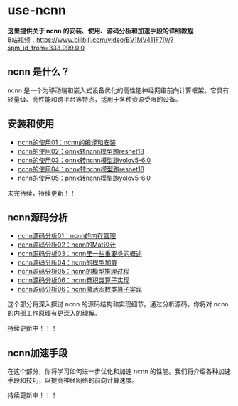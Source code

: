# use-ncnn

  **这里提供关于 ncnn 的安装、使用、源码分析和加速手段的详细教程**   
B站视频：https://www.bilibili.com/video/BV1MV411F7iV/?spm_id_from=333.999.0.0

## ncnn 是什么？

ncnn 是一个为移动端和嵌入式设备优化的高性能神经网络前向计算框架。它具有轻量级、高性能和跨平台等特点，适用于各种资源受限的设备。

## 安装和使用

- [ncnn的使用01：ncnn的编译和安装](https://github.com/HuPengsheet/use-ncnn/blob/main/notes/ncnn01-ncnn%E7%9A%84%E7%BC%96%E8%AF%91%E5%92%8C%E5%AE%89%E8%A3%85.md)
- [ncnn的使用02：onnx转ncnn模型跑resnet18](https://github.com/HuPengsheet/use-ncnn/blob/main/notes/ncnn02-onnx%E8%BD%ACncnn%E6%A8%A1%E5%9E%8B%E8%B7%91resnet18.md)
- [ncnn的使用03：onnx转ncnn模型跑yolov5-6.0](https://github.com/HuPengsheet/use-ncnn/blob/main/notes/ncnn03-onnx%E8%BD%ACncnn%E6%A8%A1%E5%9E%8B%E8%B7%91yolov5-6.0.md)
- [ncnn的使用04：pnnx转ncnn模型跑resnet18](https://github.com/HuPengsheet/use-ncnn/blob/main/notes/ncnn04-pnnx%E8%BD%ACncnn%E6%A8%A1%E5%9E%8B%E8%B7%91resnet18.md)
- [ncnn的使用05：pnnx转ncnn模型跑yolov5-6.0](https://github.com/HuPengsheet/use-ncnn/blob/main/notes/ncnn05--pnnx%E8%BD%ACncnn%E6%A8%A1%E5%9E%8B%E8%B7%91yolov5-6.0.md)
  
未完待续，持续更新！！
## ncnn源码分析
- [ncnn源码分析01：ncnn的内存管理](https://github.com/HuPengsheet/use-ncnn/blob/main/notes/%E6%BA%90%E7%A0%81%E5%88%86%E6%9E%9001-ncnn%E7%9A%84%E5%86%85%E5%AD%98%E7%AE%A1%E7%90%86.md)
- [ncnn源码分析02：ncnn的Mat设计](https://github.com/HuPengsheet/use-ncnn/blob/main/notes/%E6%BA%90%E7%A0%81%E5%88%86%E6%9E%9002-ncnn%E7%9A%84Mat%E8%AE%BE%E8%AE%A1.md)
- [ncnn源码分析03：ncnn里一些重要类的概述](https://github.com/HuPengsheet/use-ncnn/blob/main/notes/%E6%BA%90%E7%A0%81%E5%88%86%E6%9E%9003-ncnn%E9%87%8C%E4%B8%80%E4%BA%9B%E9%87%8D%E8%A6%81%E7%B1%BB%E7%9A%84%E6%A6%82%E8%BF%B0.md)
- [ncnn源码分析04：ncnn的模型加载](https://github.com/HuPengsheet/use-ncnn/blob/main/notes/%E6%BA%90%E7%A0%81%E5%88%86%E6%9E%9004-ncnn%E7%9A%84%E6%A8%A1%E5%9E%8B%E5%8A%A0%E8%BD%BD.md)
- [ncnn源码分析05：ncnn的模型推理过程](https://github.com/HuPengsheet/use-ncnn/blob/main/notes/%E6%BA%90%E7%A0%81%E5%88%86%E6%9E%9005-ncnn%E7%9A%84%E6%A8%A1%E5%9E%8B%E6%8E%A8%E7%90%86%E8%BF%87%E7%A8%8B.md)
- [ncnn源码分析06：ncnn卷积类算子实现](https://github.com/HuPengsheet/use-ncnn/blob/main/notes/%E6%BA%90%E7%A0%81%E5%88%86%E6%9E%9006-ncnn%E5%8D%B7%E7%A7%AF%E7%B1%BB%E7%AE%97%E5%AD%90%E5%AE%9E%E7%8E%B0.md)
- [ncnn源码分析06：ncnn激活函数类算子实现](https://github.com/HuPengsheet/use-ncnn/blob/main/notes/%E6%BA%90%E7%A0%81%E5%88%86%E6%9E%9007-ncnn%E6%BF%80%E6%B4%BB%E5%87%BD%E6%95%B0%E7%B1%BB%E7%AE%97%E5%AD%90%E5%AE%9E%E7%8E%B0.md)


这个部分将深入探讨 ncnn 的源码结构和实现细节。通过分析源码，你将对 ncnn 的内部工作原理有更深入的理解。

持续更新中！！！

## ncnn加速手段

在这个部分，你将学习如何进一步优化和加速 ncnn 的性能。我们将介绍各种加速手段和技巧，以提高神经网络的前向计算速度。

持续更新中！！！
